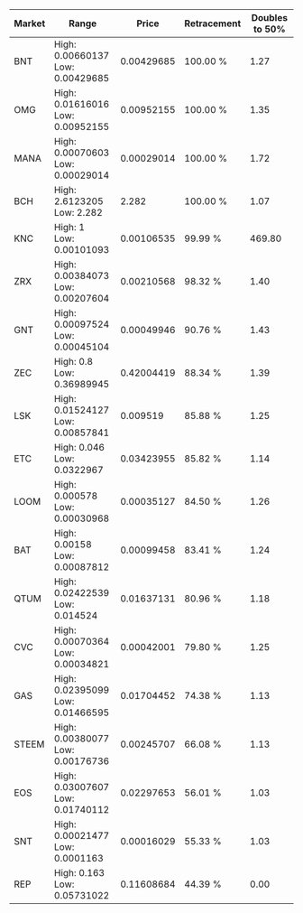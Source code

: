 | Market | Range | Price| Retracement | Doubles to 50% |
| --- | --- | --- | --- | --- |
| BNT | High: 0.00660137<br />Low: 0.00429685 | 0.00429685 | 100.00 % | 1.27 |
| OMG | High: 0.01616016<br />Low: 0.00952155 | 0.00952155 | 100.00 % | 1.35 |
| MANA | High: 0.00070603<br />Low: 0.00029014 | 0.00029014 | 100.00 % | 1.72 |
| BCH | High: 2.6123205<br />Low: 2.282 | 2.282 | 100.00 % | 1.07 |
| KNC | High: 1<br />Low: 0.00101093 | 0.00106535 | 99.99 % | 469.80 |
| ZRX | High: 0.00384073<br />Low: 0.00207604 | 0.00210568 | 98.32 % | 1.40 |
| GNT | High: 0.00097524<br />Low: 0.00045104 | 0.00049946 | 90.76 % | 1.43 |
| ZEC | High: 0.8<br />Low: 0.36989945 | 0.42004419 | 88.34 % | 1.39 |
| LSK | High: 0.01524127<br />Low: 0.00857841 | 0.009519 | 85.88 % | 1.25 |
| ETC | High: 0.046<br />Low: 0.0322967 | 0.03423955 | 85.82 % | 1.14 |
| LOOM | High: 0.000578<br />Low: 0.00030968 | 0.00035127 | 84.50 % | 1.26 |
| BAT | High: 0.00158<br />Low: 0.00087812 | 0.00099458 | 83.41 % | 1.24 |
| QTUM | High: 0.02422539<br />Low: 0.014524 | 0.01637131 | 80.96 % | 1.18 |
| CVC | High: 0.00070364<br />Low: 0.00034821 | 0.00042001 | 79.80 % | 1.25 |
| GAS | High: 0.02395099<br />Low: 0.01466595 | 0.01704452 | 74.38 % | 1.13 |
| STEEM | High: 0.00380077<br />Low: 0.00176736 | 0.00245707 | 66.08 % | 1.13 |
| EOS | High: 0.03007607<br />Low: 0.01740112 | 0.02297653 | 56.01 % | 1.03 |
| SNT | High: 0.00021477<br />Low: 0.0001163 | 0.00016029 | 55.33 % | 1.03 |
| REP | High: 0.163<br />Low: 0.05731022 | 0.11608684 | 44.39 % | 0.00 |
